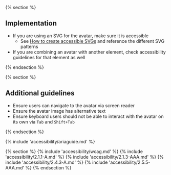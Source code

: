 {% section %}
  ## Implementation

  - If you are using an SVG for the avatar, make sure it is accessible
    - See [How to create accessible SVGs][svg] and reference the different SVG 
      patterns
  - If you are combining an avatar with another element, check accessibility 
    guidelines for that element as well

{% endsection %}

{% section %}

  ## Additional guidelines

  - Ensure users can navigate to the avatar via screen reader
  - Ensure the avatar image has alternative text
  - Ensure keyboard users should not be able to interact with the avatar on its 
    own via `Tab` and `Shift+Tab`

{% endsection %}

{% include 'accessibility/ariaguide.md' %}

{% section %}
  {% include 'accessibility/wcag.md' %}
  {% include 'accessibility/2.1.1-A.md' %}
  {% include 'accessibility/2.1.3-AAA.md' %}
  {% include 'accessibility/2.4.3-A.md' %}
  {% include 'accessibility/2.5.5-AAA.md' %}
{% endsection %}

[svg]: https://www.deque.com/blog/creating-accessible-svgs/
